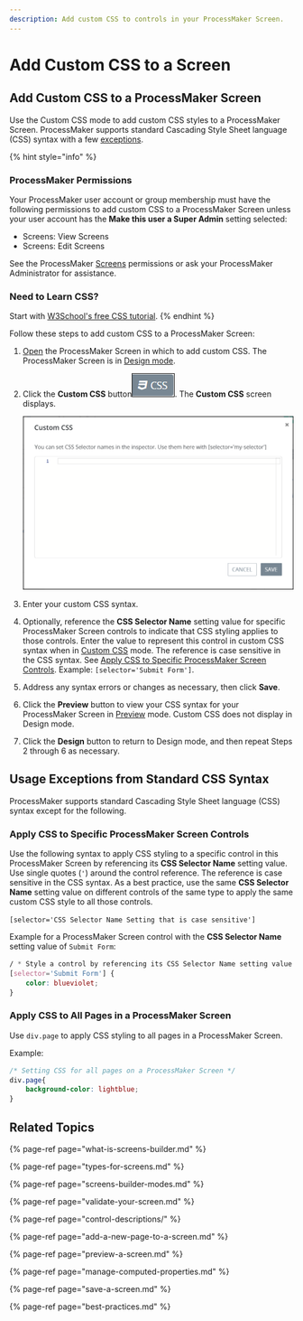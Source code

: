 ```yaml
---
description: Add custom CSS to controls in your ProcessMaker Screen.
---
```


# Add Custom CSS to a Screen

## Add Custom CSS to a ProcessMaker Screen

Use the Custom CSS mode to add custom CSS styles to a ProcessMaker Screen. ProcessMaker supports standard Cascading Style Sheet language \(CSS\) syntax with a few [exceptions](add-custom-css-to-a-screen.md#usage-exceptions-from-standard-css-syntax).

{% hint style="info" %}
### ProcessMaker Permissions

Your ProcessMaker user account or group membership must have the following permissions to add custom CSS to a ProcessMaker Screen unless your user account has the **Make this user a Super Admin** setting selected:

* Screens: View Screens
* Screens: Edit Screens

See the ProcessMaker [Screens](../../../processmaker-administration/permission-descriptions-for-users-and-groups.md#screens) permissions or ask your ProcessMaker Administrator for assistance.

### Need to Learn CSS?

Start with [W3School's free CSS tutorial](https://www.w3schools.com/css/).
{% endhint %}

Follow these steps to add custom CSS to a ProcessMaker Screen:

1. [Open](../manage-forms/view-all-forms.md) the ProcessMaker Screen in which to add custom CSS. The ProcessMaker Screen is in [Design mode](screens-builder-modes.md#editor-mode).
2. Click the **Custom CSS** button![](../../../.gitbook/assets/custom-css-button-screens-builder-processes.png). The **Custom CSS** screen displays.  

   ![](../../../.gitbook/assets/custom-css-screen-screens-builder-processes.png)

3. Enter your custom CSS syntax.
4. Optionally, reference the **CSS Selector Name** setting value for specific ProcessMaker Screen controls to indicate that CSS styling applies to those controls. Enter the value to represent this control in custom CSS syntax when in [Custom CSS](add-custom-css-to-a-screen.md#add-custom-css-to-a-processmaker-screen) mode. The reference is case sensitive in the CSS syntax. See [Apply CSS to Specific ProcessMaker Screen Controls](add-custom-css-to-a-screen.md#apply-css-to-specific-processmaker-screen-controls). Example: `[selector='Submit Form']`.
5. Address any syntax errors or changes as necessary, then click **Save**.
6. Click the **Preview** button to view your CSS syntax for your ProcessMaker Screen in [Preview](screens-builder-modes.md#preview-mode) mode. Custom CSS does not display in Design mode.
7. Click the **Design** button to return to Design mode, and then repeat Steps 2 through 6 as necessary.

## Usage Exceptions from Standard CSS Syntax

ProcessMaker supports standard Cascading Style Sheet language \(CSS\) syntax except for the following.

### Apply CSS to Specific ProcessMaker Screen Controls

Use the following syntax to apply CSS styling to a specific control in this ProcessMaker Screen by referencing its **CSS Selector Name** setting value. Use single quotes \(`'`\) around the control reference. The reference is case sensitive in the CSS syntax. As a best practice, use the same **CSS Selector Name** setting value on different controls of the same type to apply the same custom CSS style to all those controls.

`[selector='CSS Selector Name Setting that is case sensitive']`

Example for a ProcessMaker Screen control with the **CSS Selector Name** setting value of `Submit Form`:

```css
/ * Style a control by referencing its CSS Selector Name setting value * /
[selector='Submit Form'] {
    color: blueviolet;
}
```

### Apply CSS to All Pages in a ProcessMaker Screen

Use `div.page` to apply CSS styling to all pages in a ProcessMaker Screen.

Example:

```css
/* Setting CSS for all pages on a ProcessMaker Screen */
div.page{
    background-color: lightblue;
}
```

## Related Topics

{% page-ref page="what-is-screens-builder.md" %}

{% page-ref page="types-for-screens.md" %}

{% page-ref page="screens-builder-modes.md" %}

{% page-ref page="validate-your-screen.md" %}

{% page-ref page="control-descriptions/" %}

{% page-ref page="add-a-new-page-to-a-screen.md" %}

{% page-ref page="preview-a-screen.md" %}

{% page-ref page="manage-computed-properties.md" %}

{% page-ref page="save-a-screen.md" %}

{% page-ref page="best-practices.md" %}

